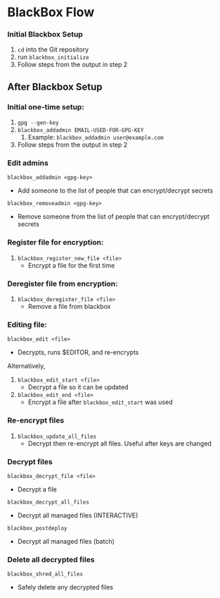 
BlackBox Flow
======
### Initial Blackbox Setup
1. `cd` into the Git repository
2. run `blackbox_initialize`
3. Follow steps from the output in step 2


## After Blackbox Setup
### Initial one-time setup:
1. `gpg --gen-key`
2. `blackbox_addadmin EMAIL-USED-FOR-GPG-KEY`
   1. Example: `blackbox_addadmin user@example.com`
3. Follow steps from the output in step 2

### Edit admins
`blackbox_addadmin <gpg-key>`
  - Add someone to the list of people that can encrypt/decrypt secrets

`blackbox_removeadmin <gpg-key>`
  - Remove someone from the list of people that can encrypt/decrypt secrets  

### Register file for encryption:
1. `blackbox_register_new_file <file>`
   - Encrypt a file for the first time

### Deregister file from encryption:
1. `blackbox_deregister_file <file>`
   - Remove a file from blackbox

### Editing file:
`blackbox_edit <file>`
  - Decrypts, runs $EDITOR, and re-encrypts <file>

Alternatively,

1. `blackbox_edit_start <file>`
   - Decrypt a file so it can be updated
2. `blackbox_edit_end <file>`
   - Encrypt a file after `blackbox_edit_start` was used

### Re-encrypt files
1. `blackbox_update_all_files`
   - Decrypt then re-encrypt all files. Useful after keys are changed

### Decrypt files
`blackbox_decrypt_file <file>`
  - Decrypt a file

`blackbox_decrypt_all_files`
  - Decrypt all managed files (INTERACTIVE)

`blackbox_postdeploy`
  - Decrypt all managed files (batch)

### Delete all decrypted files
`blackbox_shred_all_files`
  - Safely delete any decrypted files
